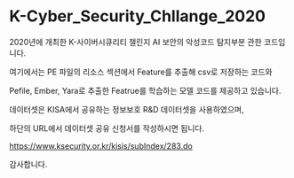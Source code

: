 # K-Cyber_Security_Chllange_2020

2020년에 개최한 K-사이버시큐리티 챌린지 AI 보안의 악성코드 탐지부분 관한 코드입니다.

여기에서는 PE 파일의 리소스 섹션에서 Feature를 추출해 csv로 저장하는 코드와

Pefile, Ember, Yara로 추출한 Featrue를 학습하는 모델 코드를 제공하고 있습니다.

데이터셋은 KISA에서 공유하는 정보보호 R&D 데이터셋을 사용하였으며, 

하단의 URL에서 데이터셋 공유 신청서를 작성하시면 됩니다.

https://www.ksecurity.or.kr/kisis/subIndex/283.do

감사합니다.
